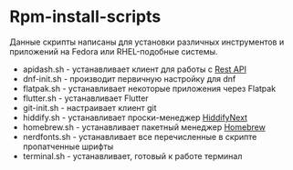 # Rpm-install-scripts

Данные скрипты написаны для установки различных инструментов и приложений на Fedora или RHEL-подобные системы.

- apidash.sh - устанавливает клиент для работы с [Rest API](https://apidash.dev)
- dnf-init.sh - производит первичную настройку для dnf
- flatpak.sh - устанавливает некоторые приложения через Flatpak
- flutter.sh - устанавливает Flutter 
- git-init.sh - настраивает клиент git
- hiddify.sh - устанавливает проски-менеджер [HiddifyNext](https://github.com/hiddify/hiddify-next)
- homebrew.sh - устанавливает пакетный менеджер [Homebrew](https://brew.sh)
- nerdfonts.sh - устанавливает все перечисленные в скрипте пропатченные шрифты
- terminal.sh - устанавливает, готовый к работе терминал
